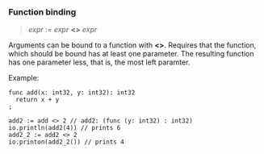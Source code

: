 ### Function binding

> *expr* := *expr* **<>** *expr*

Arguments can be bound to a function with **<>**. Requires that the function,
which should be bound has at least one parameter. The resulting function has
one parameter less, that is, the most left paramter.

Example:

```
func add(x: int32, y: int32): int32
  return x + y
;

add2 := add <> 2 // add2: (func (y: int32) : int32)
io.println(add2(4)) // prints 6
add2_2 := add2 <> 2
io.printon(add2_2()) // prints 4
```
